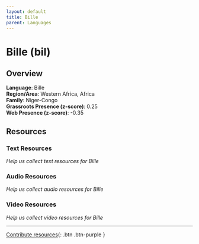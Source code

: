 ```yaml
---
layout: default
title: Bille
parent: Languages
---
```


# Bille (bil)

## Overview

**Language**: Bille  
**Region/Area**: Western Africa, Africa  
**Family**: Niger-Congo  
**Grassroots Presence (z-score)**: 0.25  
**Web Presence (z-score)**: -0.35  

## Resources

### Text Resources
*Help us collect text resources for Bille*

### Audio Resources
*Help us collect audio resources for Bille*

### Video Resources
*Help us collect video resources for Bille*

---

[Contribute resources](https://forms.office.com/e/1SfLJx3u1r){: .btn .btn-purple }
